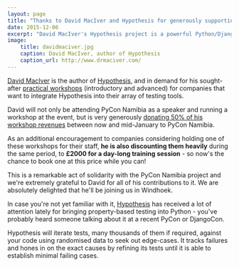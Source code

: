 ```yaml
---
layout: page
title: "Thanks to David MacIver and Hypothesis for generously supporting PyCon Namibia"
date: 2015-12-06
excerpt: "David MacIver's Hypothesis project is a powerful Python/Django tool for automated testing."
image:
    title: davidmaciver.jpg
    caption: David MacIver, author of Hypothesis
    caption_url: http://www.drmaciver.com/
---
```

[David MacIver](http://www.drmaciver.com) is the author of [Hypothesis](http://hypothesis.readthedocs.org/), and in demand for his sought-after [practical workshops](http://www.drmaciver.com/consulting-and-training/) (introductory and advanced) for companies that want to integrate Hypothesis into their array of testing tools.

David will not only be attending PyCon Namibia as a speaker and running a workshop at the event,
but is very generously [donating 50% of his workshop
revenues](http://www.drmaciver.com/2015/12/lets-help-people-go-to-pycon-namibia/) between now and
mid-January to PyCon Namibia.

As an additional encouragement to companies considering holding one of these workshops for their staff, **he is also discounting them heavily** during the same period, to **£2000 for a day-long training session** - so now's the chance to book one at this price while you can!

This is a remarkable act of solidarity with the PyCon Namibia project and we're extremely grateful
to David for all of his contributions to it. We are absolutely delighted that he'll be joining us
in Windhoek.

In case you're not yet familiar with it, [Hypothesis](http://hypothesis.readthedocs.org/) has received a lot of attention lately for bringing property-based testing into Python - you've probably heard someone talking about it at a recent PyCon or DjangoCon.

Hypothesis will iterate tests, many thousands of them if required, against your code using randomised data to seek out edge-cases. It tracks failures and hones in on the exact causes by refining its tests until it is able to establish minimal failing cases.
